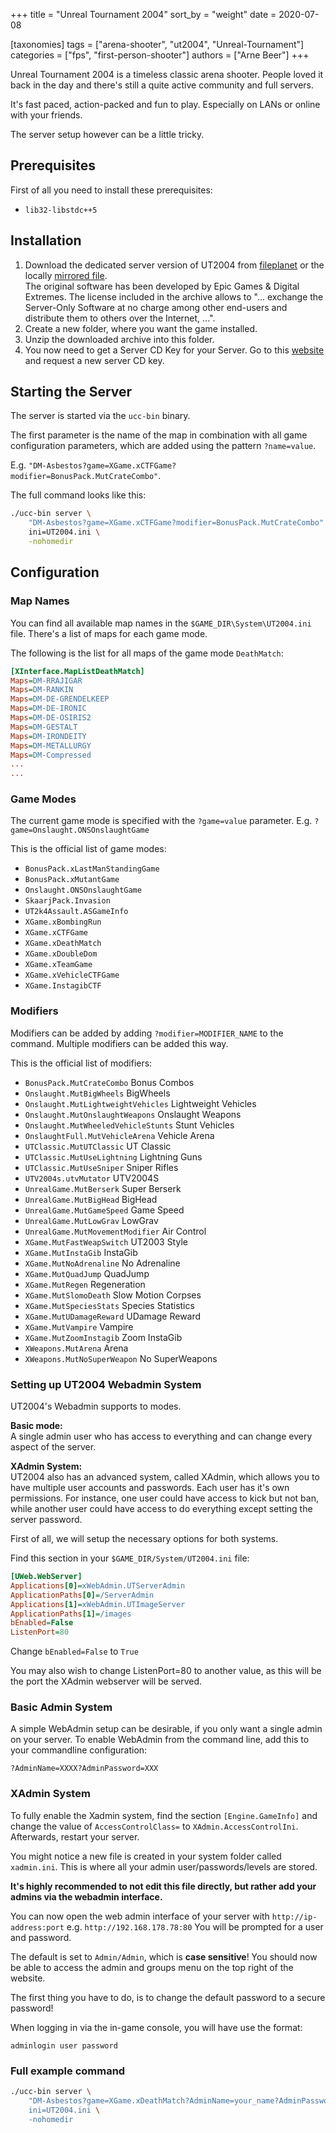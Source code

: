 +++
title = "Unreal Tournament 2004"
sort_by = "weight"
date = 2020-07-08

[taxonomies]
tags = ["arena-shooter", "ut2004", "Unreal-Tournament"]
categories = ["fps", "first-person-shooter"]
authors = ["Arne Beer"]
+++

Unreal Tournament 2004 is a timeless classic arena shooter.
People loved it back in the day and there's still a quite active community and full servers.

It's fast paced, action-packed and fun to play.
Especially on LANs or online with your friends.

The server setup however can be a little tricky.

## Prerequisites

First of all you need to install these prerequisites:

- `lib32-libstdc++5`

## Installation

1. Download the dedicated server version of UT2004 from [fileplanet](https://www.fileplanet.com/archive/p-18877/Unreal-Tournament-2004-Server-v3186) or the locally [mirrored file](https://github.com/Nukesor/selfhosted-gaming/releases/download/ut2004/DedicatedServer3339-BonusPack.zip).  
    The original software has been developed by Epic Games & Digital Extremes. The license included in the archive allows to "... exchange the Server-Only Software at no charge among other end-users and distribute them to others over the Internet, ...".
1. Create a new folder, where you want the game installed.
1. Unzip the downloaded archive into this folder.
1. You now need to get a Server CD Key for your Server. Go to this [website](https://www.epicgames.com/unrealtournament/forums/cdkey.php?2004) and request a new server CD key.

## Starting the Server

The server is started via the `ucc-bin` binary.

The first parameter is the name of the map in combination with all game configuration parameters, which are added using the pattern `?name=value`.

E.g. `"DM-Asbestos?game=XGame.xCTFGame?modifier=BonusPack.MutCrateCombo"`.

The full command looks like this:

``` bash
./ucc-bin server \
    "DM-Asbestos?game=XGame.xCTFGame?modifier=BonusPack.MutCrateCombo" \
    ini=UT2004.ini \
    -nohomedir
```

## Configuration

### Map Names

You can find all available map names in the `$GAME_DIR\System\UT2004.ini` file.
There's a list of maps for each game mode.

The following is the list for all maps of the game mode `DeathMatch`:

```ini
[XInterface.MapListDeathMatch]
Maps=DM-RRAJIGAR
Maps=DM-RANKIN
Maps=DM-DE-GRENDELKEEP
Maps=DM-DE-IRONIC
Maps=DM-DE-OSIRIS2
Maps=DM-GESTALT
Maps=DM-IRONDEITY
Maps=DM-METALLURGY
Maps=DM-Compressed
...
...
```

### Game Modes

The current game mode is specified with the `?game=value` parameter. E.g. `?game=Onslaught.ONSOnslaughtGame`

This is the official list of game modes:

- `BonusPack.xLastManStandingGame`
- `BonusPack.xMutantGame`
- `Onslaught.ONSOnslaughtGame`
- `SkaarjPack.Invasion`
- `UT2k4Assault.ASGameInfo`
- `XGame.xBombingRun`
- `XGame.xCTFGame`
- `XGame.xDeathMatch`
- `XGame.xDoubleDom`
- `XGame.xTeamGame`
- `XGame.xVehicleCTFGame`
- `XGame.InstagibCTF`

### Modifiers

Modifiers can be added by adding `?modifier=MODIFIER_NAME` to the command.
Multiple modifiers can be added this way.

This is the official list of modifiers:

- `BonusPack.MutCrateCombo` Bonus Combos
- `Onslaught.MutBigWheels` BigWheels
- `Onslaught.MutLightweightVehicles` Lightweight Vehicles
- `Onslaught.MutOnslaughtWeapons` Onslaught Weapons
- `Onslaught.MutWheeledVehicleStunts` Stunt Vehicles
- `OnslaughtFull.MutVehicleArena` Vehicle Arena
- `UTClassic.MutUTClassic` UT Classic
- `UTClassic.MutUseLightning` Lightning Guns
- `UTClassic.MutUseSniper` Sniper Rifles
- `UTV2004s.utvMutator` UTV2004S
- `UnrealGame.MutBerserk` Super Berserk
- `UnrealGame.MutBigHead` BigHead
- `UnrealGame.MutGameSpeed` Game Speed
- `UnrealGame.MutLowGrav` LowGrav
- `UnrealGame.MutMovementModifier` Air Control
- `XGame.MutFastWeapSwitch` UT2003 Style
- `XGame.MutInstaGib` InstaGib
- `XGame.MutNoAdrenaline` No Adrenaline
- `XGame.MutQuadJump` QuadJump
- `XGame.MutRegen` Regeneration
- `XGame.MutSlomoDeath` Slow Motion Corpses
- `XGame.MutSpeciesStats` Species Statistics
- `XGame.MutUDamageReward` UDamage Reward
- `XGame.MutVampire` Vampire
- `XGame.MutZoomInstagib` Zoom InstaGib
- `XWeapons.MutArena` Arena
- `XWeapons.MutNoSuperWeapon` No SuperWeapons

### Setting up UT2004 Webadmin System

UT2004's Webadmin supports to modes.

**Basic mode:**  
A single admin user who has access to everything and can change every aspect of the server.

**XAdmin System:**  
UT2004 also has an advanced system, called XAdmin, which allows you to have multiple user accounts and passwords.
Each user has it's own permissions.
For instance, one user could have access to kick but not ban, while another user could have access to do everything except setting the server password.


First of all, we will setup the necessary options for both systems.

Find this section in your `$GAME_DIR/System/UT2004.ini` file:

```ini
[UWeb.WebServer]
Applications[0]=xWebAdmin.UTServerAdmin
ApplicationPaths[0]=/ServerAdmin
Applications[1]=xWebAdmin.UTImageServer
ApplicationPaths[1]=/images
bEnabled=False
ListenPort=80
```

Change `bEnabled=False` to `True`

You may also wish to change ListenPort=80 to another value, as this will be the port the XAdmin webserver will be served.

### Basic Admin System

A simple WebAdmin setup can be desirable, if you only want a single admin on your server.
To enable WebAdmin from the command line, add this to your commandline configuration:

```text
?AdminName=XXXX?AdminPassword=XXX
```

### XAdmin System

To fully enable the Xadmin system, find the section `[Engine.GameInfo]` and change the value of `AccessControlClass=` to `XAdmin.AccessControlIni`.
Afterwards, restart your server.

You might notice a new file is created in your system folder called `xadmin.ini`.
This is where all your admin user/passwords/levels are stored.

**It's highly recommended to not edit this file directly, but rather add your admins via the webadmin interface.**

You can now open the web admin interface of your server with `http://ip-address:port` e.g. `http://192.168.178.78:80`
You will be prompted for a user and password.

The default is set to `Admin/Admin`, which is **case sensitive**!
You should now be able to access the admin and groups menu on the top right of the website.

The first thing you have to do, is to change the default password to a secure password!

When logging in via the in-game console, you will have use the format:
```text
adminlogin user password
```


### Full example command

``` bash
./ucc-bin server \
    "DM-Asbestos?game=XGame.xDeathMatch?AdminName=your_name?AdminPassword=your_pass?modifier=XGame.MutRegen \
    ini=UT2004.ini \
    -nohomedir
```
